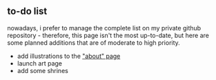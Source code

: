 <h2 id="todo">to-do list</h2>

nowadays, i prefer to manage the complete list on my private github repository - therefore, this page isn't the most up-to-date, but here are some planned additions that are of moderate to high priority.

- add illustrations to the <a href="/about/">"about" page</a></li>
- launch art page
- add some shrines